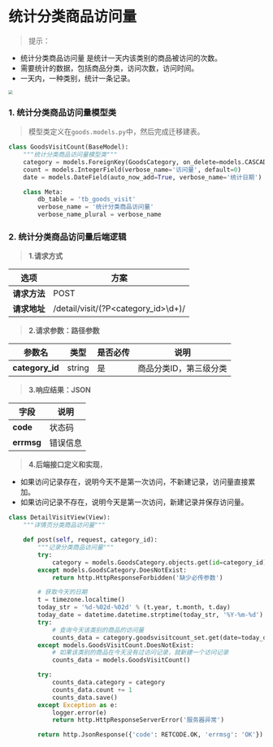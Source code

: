 # 统计分类商品访问量

> 提示：
* 统计分类商品访问量 是统计一天内该类别的商品被访问的次数。
* 需要统计的数据，包括商品分类，访问次数，访问时间。
* 一天内，一种类别，统计一条记录。

<img src="/goods/images/68统计分类商品访问量.png" style="zoom:50%">

### 1. 统计分类商品访问量模型类

> 模型类定义在`goods.models.py`中，然后完成迁移建表。

```python
class GoodsVisitCount(BaseModel):
    """统计分类商品访问量模型类"""
    category = models.ForeignKey(GoodsCategory, on_delete=models.CASCADE, verbose_name='商品分类')
    count = models.IntegerField(verbose_name='访问量', default=0)
    date = models.DateField(auto_now_add=True, verbose_name='统计日期')

    class Meta:
        db_table = 'tb_goods_visit'
        verbose_name = '统计分类商品访问量'
        verbose_name_plural = verbose_name
```

### 2. 统计分类商品访问量后端逻辑

> **1.请求方式**

| 选项 | 方案 |
| ---------------- | ---------------- |
| **请求方法** | POST |
| **请求地址** | /detail/visit/(?P&lt;category_id&gt;\d+)/ |

> **2.请求参数：路径参数**

| 参数名 | 类型 | 是否必传 | 说明 |
| ---------------- | ---------------- | ---------------- | ---------------- |
| **category_id** | string | 是 | 商品分类ID，第三级分类 |

> **3.响应结果：JSON**

| 字段 | 说明 |
| ---------------- | ---------------- |
| **code** | 状态码 |
| **errmsg** | 错误信息 |

> **4.后端接口定义和实现**，
* 如果访问记录存在，说明今天不是第一次访问，不新建记录，访问量直接累加。
* 如果访问记录不存在，说明今天是第一次访问，新建记录并保存访问量。

```python
class DetailVisitView(View):
    """详情页分类商品访问量"""

    def post(self, request, category_id):
        """记录分类商品访问量"""
        try:
            category = models.GoodsCategory.objects.get(id=category_id)
        except models.GoodsCategory.DoesNotExist:
            return http.HttpResponseForbidden('缺少必传参数')

        # 获取今天的日期
        t = timezone.localtime()
        today_str = '%d-%02d-%02d' % (t.year, t.month, t.day)
        today_date = datetime.datetime.strptime(today_str, '%Y-%m-%d')
        try:
            # 查询今天该类别的商品的访问量
            counts_data = category.goodsvisitcount_set.get(date=today_date)
        except models.GoodsVisitCount.DoesNotExist:
            # 如果该类别的商品在今天没有过访问记录，就新建一个访问记录
            counts_data = models.GoodsVisitCount()

        try:
            counts_data.category = category
            counts_data.count += 1
            counts_data.save()
        except Exception as e:
            logger.error(e)
            return http.HttpResponseServerError('服务器异常')

        return http.JsonResponse({'code': RETCODE.OK, 'errmsg': 'OK'})
```